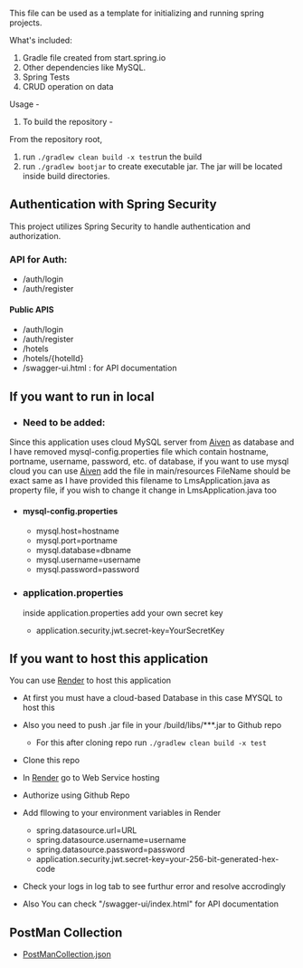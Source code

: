 This file can be used as a template for initializing and running spring projects.

What's included:

1. Gradle file created from start.spring.io
2. Other dependencies like MySQL.
3. Spring Tests
4. CRUD operation on data

Usage -

1. To build the repository -

From the repository root,

1. run `./gradlew clean build -x test`run the build
2. run `./gradlew bootjar` to create executable jar. The jar will be located inside build directories.

## Authentication with Spring Security

This project utilizes Spring Security to handle authentication and authorization.

### API for Auth:

- /auth/login
- /auth/register

#### Public APIS

- /auth/login
- /auth/register
- /hotels
- /hotels/{hotelId}
- /swagger-ui.html : for API documentation

## If you want to run in local

- ### Need to be added:

Since this application uses cloud MySQL server from [Aiven](https://aiven.io) as database and I have removed mysql-config.properties file which contain hostname, portname, username, password, etc. of database, if you want to use mysql cloud you can use [Aiven](https://aiven.io) add the file in main/resources
FileName should be exact same as I have provided this filename to LmsApplication.java as property file, if you wish to change it change in LmsApplication.java too

- #### mysql-config.properties

  - mysql.host=hostname
  - mysql.port=portname
  - mysql.database=dbname
  - mysql.username=username
  - mysql.password=password

- ### application.properties

  inside application.properties add your own secret key

  - application.security.jwt.secret-key=YourSecretKey

## If you want to host this application

You can use [Render](https://render.com/) to host this application

- At first you must have a cloud-based Database in this case MYSQL to host this
- Also you need to push .jar file in your /build/libs/\*\*\*.jar to Github repo

  - For this after cloning repo run `./gradlew clean build -x test`

- Clone this repo
- In [Render](https://render.com/) go to Web Service hosting
- Authorize using Github Repo
- Add fllowing to your environment variables in Render
  - spring.datasource.url=URL
  - spring.datasource.username=username
  - spring.datasource.password=password
  - application.security.jwt.secret-key=your-256-bit-generated-hex-code
- Check your logs in log tab to see furthur error and resolve accrodingly
- Also You can check "/swagger-ui/index.html" for API documentation

## PostMan Collection

- [PostManCollection.json](https://github.com/kunaljs-sudo/HotelManagementAggregatorApp/blob/main/HotelBookingManagementAggregator.postman_collection.json)
